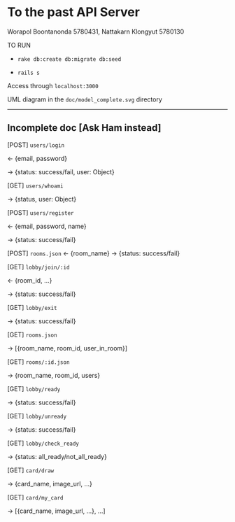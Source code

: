 # To the past API Server

Worapol Boontanonda 5780431, Nattakarn Klongyut 5780130

TO RUN

  - `rake db:create db:migrate db:seed`

  - `rails s`

Access through `localhost:3000`

UML diagram in the `doc/model_complete.svg` directory

---

## Incomplete doc [Ask Ham instead]

[POST] `users/login`

<- {email, password}

-> {status: success/fail, user: Object}

[GET] `users/whoami`

-> {status, user: Object}

[POST] `users/register`

<- {email, password, name}

-> {status: success/fail}

[POST] `rooms.json`
<- {room_name}
-> {status: success/fail}

[GET] `lobby/join/:id`

<- {room_id, ...}

-> {status: success/fail}

[GET] `lobby/exit`

-> {status: success/fail}

[GET] `rooms.json`

-> [{room_name, room_id, user_in_room}]

[GET] `rooms/:id.json`

-> {room_name, room_id, users}

[GET] `lobby/ready`

-> {status: success/fail}

[GET] `lobby/unready`

-> {status: success/fail}

[GET] `lobby/check_ready`

-> {status: all_ready/not_all_ready}

[GET] `card/draw`

-> {card_name, image_url, ...}

[GET] `card/my_card`

-> [{card_name, image_url, ...}, ...]
